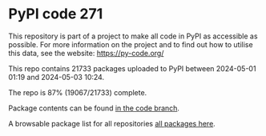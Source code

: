 # PyPI code 271

This repository is part of a project to make all code in PyPI as accessible as possible. For more information 
on the project and to find out how to utilise this data, see the website: https://py-code.org/

This repo contains 21733 packages uploaded to PyPI between 
2024-05-01 01:19 and 2024-05-03 10:24.

The repo is 87% (19067/21733) complete.

Package contents can be found [in the code branch](https://github.com/pypi-data/pypi-mirror-271/tree/code/packages).

A browsable package list for all repositories [all packages here](https://py-code.org/repositories/pypi-mirror-271).


